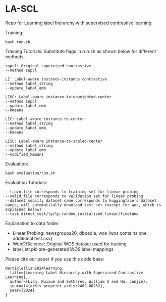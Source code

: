 # LA-SCL
Repo for [Learning label hierarchy with supervised contrastive learning](https://arxiv.org/abs/2402.00232)

Training:
```
bash run.sh
```
Training Tutorials:
Substitute flags in run.sh as shown below for different methods.
```
supcl: Original supervised contrastive
--method supcl

LI: Label-aware instance-instance contrastive
--method label_string
--update_label_emb

LIUC: Label-aware instance-to-unweighted-center
--method supcl
--update_label_emb
--kmeans

LIC: Label-aware instance-to-center
--method label_string
--update_label_emb
--kmeans

LISC: Label-aware instance-to-scaled-center
--method label_string
--update_label_emb
--modified_kmeans
```

Evaluation:
```
bash evaluation/run.sh
```
Evaluation Tutorials:
```
--train_file corresponds to training set for linear probing
--valid_file corresponds to validation set for linear probing
--dataset sepcify dataset name corresponds to huggingface's dataset names, will automatically download test set (except for wos, which is explained below)
--task direct_test/lp/lp_random_initialized_linear/finetune 
```

Explanation to data folder
* Linear Probing: newsgroups20, dbpedia, wos (wos contains one additional test.csv)
* WebOfScience: Original WOS dataset used for training
* label_str.pkl pre-generated WOS label mappings

Please cite our paper if you use this code base:
```
@article{lian2024learning,
  title={Learning Label Hierarchy with Supervised Contrastive Learning},
  author={Lian, Ruixue and Sethares, William A and Hu, Junjie},
  journal={arXiv preprint arXiv:2402.00232},
  year={2024}
}
```